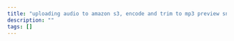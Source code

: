 ```yaml
---
title: "uploading audio to amazon s3, encode and trim to mp3 preview snippets using elastictranscode and lambda functions"
description: ""
tags: []
---
```


